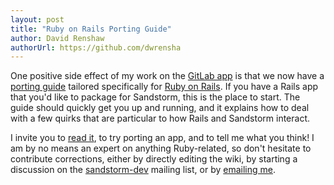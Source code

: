 ```yaml
---
layout: post
title: "Ruby on Rails Porting Guide"
author: David Renshaw
authorUrl: https://github.com/dwrensha
---
```


One positive side effect of my work on the
[GitLab app](2015-01-21-gitweb-and-gitlab.html) is that we now have a
[porting guide](https://github.com/sandstorm-io/sandstorm/wiki/Ruby-on-Rails)
tailored specifically for [Ruby on Rails](http://rubyonrails.org).
If you have a Rails app that you'd like to package for Sandstorm, this is
the place to start. The guide should quickly get you up and running, and it
explains how to deal with a few quirks that are particular to how Rails and
Sandstorm interact.

I invite you to
[read it](https://github.com/sandstorm-io/sandstorm/wiki/Ruby-on-Rails), to try
porting an app, and to tell me what you think! I am by no means an expert on
anything Ruby-related, so don't hesitate to contribute corrections, either by
directly editing the wiki, by starting a discussion on the
[sandstorm-dev](https://groups.google.com/forum/#!forum/sandstorm-dev)
mailing list, or by [emailing me](mailto:david@sandstorm.io).